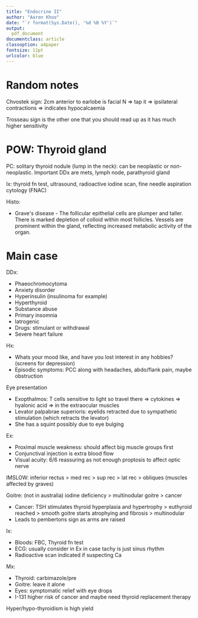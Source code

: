 ```yaml
---
title: "Endocrine II"
author: "Aaron Khoo"
date: "`r format(Sys.Date(), '%d %B %Y')`"
output:
  pdf_document
documentclass: article
classoption: a4paper
fontsize: 11pt
urlcolor: blue
---
```


# Random notes

Chvostek sign: 2cm anterior to earlobe is facial N => tap it => ipsilateral contractions => indicates hypocalcaemia

Trosseau sign is the other one that you should read up as it has much higher sensitivity

# POW: Thyroid gland

PC: solitary thyroid nodule (lump in the neck): can be neoplastic or non-neoplastic. Important DDx are mets, lymph node, parathyroid gland

Ix: thyroid fn test, ultrasound, radioactive iodine scan, fine needle aspiration cytology (FNAC)

Histo: 
-  Grave's disease - The follicular epithelial cells are plumper and taller. There is marked depletion of colloid within most follicles. Vessels are prominent within the gland, reflecting increased metabolic activity of the organ.

# Main case

DDx:

-  Phaeochromocytoma
-  Anxiety disorder
-  Hyperinsulin (insulinoma for example)
-  Hyperthyroid
-  Substance abuse
-  Primary insomnia
-  Iatrogenic
-  Drugs: stimulant or withdrawal
-  Severe heart failure

Hx:

-  Whats your mood like, and have you lost interest in any hobbies? (screens for depression)
-  Episodic symptoms: PCC along with headaches, abdo/flank pain, maybe obstruction

Eye presentation

-  Exopthalmos: T cells sensitive to light so travel there => cytokines => hyalonic acid => in the extraocular muscles
-  Levator palpabrae superioris: eyelids retracted due to sympathetic stimulation (which retracts the levator)
-  She has a squint possibly due to eye bulging

Ex:

-  Proximal muscle weakness: should affect big muscle groups first
-  Conjunctival injection is extra blood flow
-  Visual acuity: 6/6 reassuring as not enough proptosis to affect optic nerve


IMSLOW: inferior rectus > med rec > sup rec > lat rec > obliques (muscles affected by graves)

Goitre: (not in australia) iodine deficiency > multinodular goitre > cancer

-  Cancer: TSH stimulates thyroid hyperplasia and hypertrophy > euthyroid reached > smooth goitre starts atrophying and fibrosis > multinodular
-  Leads to pembertons sign as arms are raised

Ix:

-  Bloods: FBC, Thyroid fn test
-  ECG: usually consider in Ex in case tachy is just sinus rhythm
-  Radioactive scan indicated if suspecting Ca

Mx:

-  Thyroid: carbimazole/pre
-  Goitre: leave it alone
-  Eyes: symptomatic relief with eye drops
-  I-131 higher risk of cancer and maybe need thyroid replacement therapy


Hyper/hypo-thyroidism is high yield


